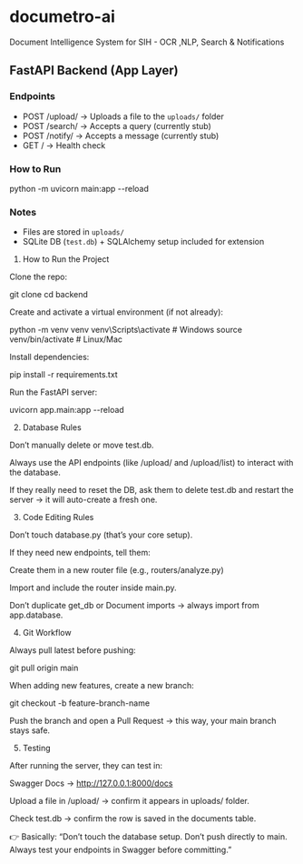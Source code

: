 # documetro-ai
Document Intelligence System for SIH - OCR ,NLP, Search &amp; Notifications 
## FastAPI Backend (App Layer)

### Endpoints
- POST /upload/ → Uploads a file to the `uploads/` folder
- POST /search/ → Accepts a query (currently stub)
- POST /notify/ → Accepts a message (currently stub)
- GET / → Health check

### How to Run
python -m uvicorn main:app --reload

### Notes
- Files are stored in `uploads/`
- SQLite DB (`test.db`) + SQLAlchemy setup included for extension


1. How to Run the Project

Clone the repo:

git clone <your-repo-url>
cd backend


Create and activate a virtual environment (if not already):

python -m venv venv
venv\Scripts\activate   # Windows
source venv/bin/activate # Linux/Mac


Install dependencies:

pip install -r requirements.txt


Run the FastAPI server:

uvicorn app.main:app --reload

2. Database Rules

Don’t manually delete or move test.db.

Always use the API endpoints (like /upload/ and /upload/list) to interact with the database.

If they really need to reset the DB, ask them to delete test.db and restart the server → it will auto-create a fresh one.

3. Code Editing Rules

Don’t touch database.py (that’s your core setup).

If they need new endpoints, tell them:

Create them in a new router file (e.g., routers/analyze.py)

Import and include the router inside main.py.

Don’t duplicate get_db or Document imports → always import from app.database.

4. Git Workflow

Always pull latest before pushing:

git pull origin main


When adding new features, create a new branch:

git checkout -b feature-branch-name


Push the branch and open a Pull Request → this way, your main branch stays safe.

5. Testing

After running the server, they can test in:

Swagger Docs → http://127.0.0.1:8000/docs

Upload a file in /upload/ → confirm it appears in uploads/ folder.

Check test.db → confirm the row is saved in the documents table.

👉 Basically: “Don’t touch the database setup. Don’t push directly to main. Always test your endpoints in Swagger before committing.”
